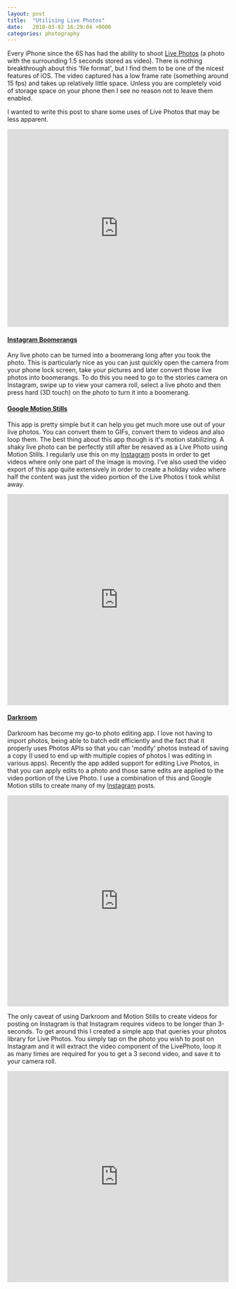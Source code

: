 ```yaml
---
layout: post
title:  "Utilising Live Photos"
date:   2018-03-02 16:29:04 +0000
categories: photography
---
```


Every iPhone since the 6S has had the ability to shoot [Live Photos](https://support.apple.com/en-gb/HT207310) (a photo with the surrounding 1.5 seconds stored as video). There is nothing breakthrough about this 'file format', but I find them to be one of the nicest features of iOS. The video captured has a low frame rate (something around 15 fps) and takes up relatively little space. Unless you are completely void of storage space on your phone then I see no reason not to leave them enabled. 

I wanted to write this post to share some uses of Live Photos that may be less apparent. 

<iframe src="https://giphy.com/embed/z5G1SbQ9Z3DOf8GqmQ" width="100%" height="450" frameBorder="0" class="giphy-embed" allowFullScreen style="pointer-events: none;"></iframe>


#### [Instagram Boomerangs](https://itunes.apple.com/gb/app/instagram/id389801252?mt=8)

Any live photo can be turned into a boomerang long after you took the photo. This is particularly nice as you can just quickly open the camera from your phone lock screen, take your pictures and later convert those live photos into boomerangs. To do this you need to go to the stories camera on Instagram, swipe up to view your camera roll, select a live photo and then press hard (3D touch) on the photo to turn it into a boomerang.

#### [Google Motion Stills](https://itunes.apple.com/us/app/motion-stills-gif-collage/id1086172168?mt=8)


This app is pretty simple but it can help you get much more use out of your live photos. You can convert them to GIFs, convert them to videos and also loop them. The best thing about this app though is it's motion stabilizing. A shaky live photo can be perfectly still after be resaved as a Live Photo using Motion Stills. I regularly use this on my [Instagram](https://www.instagram.com/rorybain/) posts in order to get videos where only one part of the image is moving. I've also used the video export of this app quite extensively in order to create a holiday video where half the content was just the video portion of the Live Photos I took whilst away.


<iframe width="100%" height="480" src="https://www.youtube.com/embed/rjdvW9osqS4" frameborder="0" allow="autoplay; encrypted-media" allowfullscreen></iframe>


#### [Darkroom]()

Darkroom has become my go-to photo editing app. I love not having to import photos, being able to batch edit efficiently and the fact that it properly uses Photos APIs so that you can 'modify' photos instead of saving a copy (I used to end up with multiple copies of photos I was editing in various apps). Recently the app added support for editing Live Photos, in that you can apply edits to a photo and those same edits are applied to the video portion of the Live Photo. I use a combination of this and Google Motion stills to create many of my [Instagram](https://www.instagram.com/rorybain/) posts. 


<iframe src="https://giphy.com/embed/cJz650IZNpdmKhz8Pd" width="100%" height="480" frameBorder="0" class="giphy-embed" allowFullScreen style="pointer-events: none;"></iframe>


The only caveat of using Darkroom and Motion Stills to create videos for posting on Instagram is that Instagram requires videos to be longer than 3-seconds. To get around this I created a simple app that queries your photos library for Live Photos. You simply tap on the photo you wish to post on Instagram and it will extract the video component of the LivePhoto, loop it as many times are required for you to get a 3 second video, and save it to your camera roll.


<iframe src="https://giphy.com/embed/vx3CmmxytXS8BZmr1U" width="100%" height="480" frameBorder="0" class="giphy-embed" allowFullScreen style="pointer-events: none;"></iframe>


